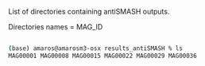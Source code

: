List of directories containing antiSMASH outputs.

Directories names = MAG_ID

```bash

(base) amaros@amarosm3-osx results_antiSMASH % ls
MAG00001 MAG00008 MAG00015 MAG00022 MAG00029 MAG00036
```
